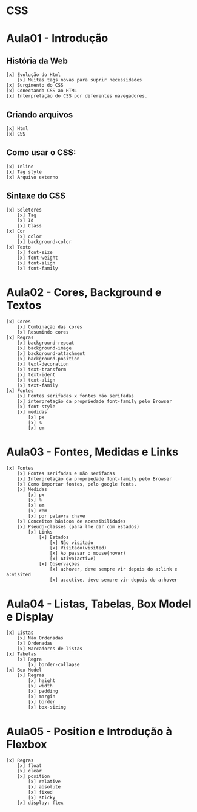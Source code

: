 # CSS

# Aula01 - Introdução

## História da Web
    [x] Evolução do Html
        [x] Muitas tags novas para suprir necessidades
    [x] Surgimento do CSS
    [x] Conectando CSS ao HTML
    [x] Interpretação do CSS por diferentes navegadores.

## Criando arquivos
    [x] Html
    [x] CSS

## Como usar o CSS:
    [x] Inline
    [x] Tag style
    [x] Arquivo externo

## Sintaxe do CSS
    [x] Seletores
        [x] Tag
        [x] Id
        [x] Class
    [x] Cor
        [x] color
        [x] background-color
    [x] Texto
        [x] font-size
        [x] font-weight
        [x] font-align
        [x] font-family

# Aula02 - Cores, Background e Textos
    [x] Cores
        [x] Combinação das cores
        [x] Resumindo cores
    [x] Regras
        [x] background-repeat
        [x] background-image
        [x] background-attachment
        [x] background-position
        [x] text-decoration
        [x] text-transform
        [x] text-ident
        [x] text-align
        [x] text-family
    [x] Fontes
        [x] Fontes serifadas x fontes não serifadas
        [x] interpretação da propriedade font-family pelo Browser
        [x] font-style
        [x] medidas
            [x] px
            [x] %
            [x] em
# Aula03 - Fontes, Medidas e Links
    [x] Fontes
        [x] Fontes serifadas e não serifadas
        [x] Interpretação da propriedade font-family pelo Browser
        [x] Como importar fontes, pelo google fonts.
        [x] Medidas
            [x] px
            [x] %
            [x] em
            [x] rem
            [x] por palavra chave
        [x] Conceitos básicos de acessibilidades
        [x] Pseudo-classes (para lhe dar com estados)
            [x] Links
                [x] Estados
                    [x] Não visitado
                    [x] Visitado(visited)
                    [x] Ao passar o mouse(hover)
                    [x] Ativo(active)
                [x] Observações
                    [x] a:hover, deve sempre vir depois do a:link e a:visited
                    [x] a:active, deve sempre vir depois do a:hover

# Aula04 - Listas, Tabelas, Box Model e Display
    [x] Listas
        [x] Não Ordenadas
        [x] Ordenadas
        [x] Marcadores de listas
    [x] Tabelas
        [x] Regra
            [x] border-collapse
    [x] Box-Model
        [x] Regras
            [x] height
            [x] width
            [x] padding
            [x] margin
            [x] border
            [x] box-sizing

# Aula05 - Position e Introdução à Flexbox
    [x] Regras
        [x] float
        [x] clear
        [x] position
            [x] relative
            [x] absolute
            [x] fixed
            [x] sticky
        [x] display: flex
            